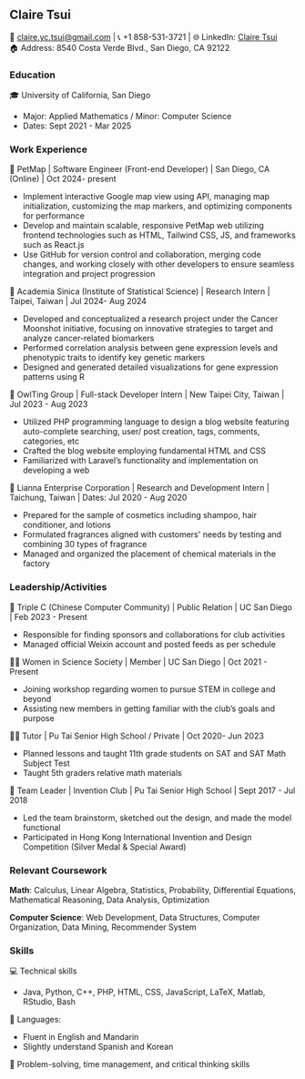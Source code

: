 ## Claire Tsui
📧 [claire.yc.tsui@gmail.com](mailto:claire.yc.tsui@gmail.com) | 📞 +1 858-531-3721 | 🌐 LinkedIn: [Claire Tsui](https://www.linkedin.com/in/claire-tsui-3606111b3/)  
🏠 Address: 8540 Costa Verde Blvd., San Diego, CA 92122  

### Education
🎓 University of California, San Diego 
   - Major: Applied Mathematics / Minor: Computer Science  
   - Dates: Sept 2021 - Mar 2025  

### Work Experience
💼 PetMap | Software Engineer (Front-end Developer) | San Diego, CA (Online) | Oct 2024- present
   - Implement interactive Google map view using API, managing map initialization, customizing the map markers, and optimizing components for performance
   - Develop and maintain scalable, responsive PetMap web utilizing frontend technologies such as HTML, Tailwind CSS, JS, and frameworks such as React.js
   - Use GitHub for version control and collaboration, merging code changes, and working closely with other developers to ensure seamless integration and project progression
                                                                                                                        
💼 Academia Sinica (Institute of Statistical Science) | Research Intern | Taipei, Taiwan | Jul 2024- Aug 2024
   - Developed and conceptualized a research project under the Cancer Moonshot initiative, focusing on innovative strategies to target and analyze cancer-related biomarkers
   - Performed correlation analysis between gene expression levels and phenotypic traits to identify key genetic markers
   - Designed and generated detailed visualizations for gene expression patterns using R

💼 OwlTing Group | Full-stack Developer Intern | New Taipei City, Taiwan | Jul 2023 - Aug 2023  
   - Utilized PHP programming language to design a blog website featuring auto-complete searching, user/ post creation, tags, comments, categories, etc 
   - Crafted the blog website employing fundamental HTML and CSS
   - Familiarized with Laravel’s functionality and implementation on developing a web

💼 Lianna Enterprise Corporation | Research and Development Intern | Taichung, Taiwan | Dates: Jul 2020 - Aug 2020  
   - Prepared for the sample of cosmetics including shampoo, hair conditioner, and lotions
   - Formulated fragrances aligned with customers' needs by testing and combining 30 types of fragrance
   - Managed and organized the placement of chemical materials in the factory


### Leadership/Activities
🤝 Triple C (Chinese Computer Community) | Public Relation | UC San Diego | Feb 2023 - Present  
   - Responsible for finding sponsors and collaborations for club activities  
   - Managed official Weixin account and posted feeds as per schedule

👩‍🔬 Women in Science Society | Member | UC San Diego | Oct 2021 - Present  
   - Joining workshop regarding women to pursue STEM in college and beyond 
   - Assisting new members in getting familiar with the club’s goals and purpose
     
👩‍🏫 Tutor | Pu Tai Senior High School / Private | Oct 2020- Jun 2023
   - Planned lessons and taught 11th grade students on SAT and SAT Math Subject Test
   - Taught 5th graders relative math materials

🚀 Team Leader | Invention Club | Pu Tai Senior High School | Sept 2017 - Jul 2018  
   - Led the team brainstorm, sketched out the design, and made the model functional
   - Participated in Hong Kong International Invention and Design Competition (Silver Medal & Special Award)


### Relevant Coursework
**Math**: Calculus, Linear Algebra, Statistics, Probability, Differential Equations, Mathematical Reasoning, Data Analysis, Optimization

**Computer Science**: Web Development, Data Structures, Computer Organization, Data Mining, Recommender System


### Skills
💻 Technical skills
   - Java, Python, C++, PHP, HTML, CSS, JavaScript, LaTeX, Matlab, RStudio, Bash 

💬 Languages:  
   - Fluent in English and Mandarin  
   - Slightly understand Spanish and Korean
     
💭 Problem-solving, time management, and critical thinking skills  
